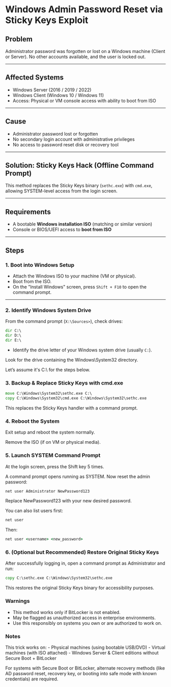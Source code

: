 # Windows Admin Password Reset via Sticky Keys Exploit

## Problem

Administrator password was forgotten or lost on a Windows machine (Client or Server). No other accounts available, and the user is locked out.

---

## Affected Systems

- Windows Server (2016 / 2019 / 2022)
- Windows Client (Windows 10 / Windows 11)
- Access: Physical or VM console access with ability to boot from ISO

---

## Cause

- Administrator password lost or forgotten
- No secondary login account with administrative privileges
- No access to password reset disk or recovery tool

---

## Solution: Sticky Keys Hack (Offline Command Prompt)

This method replaces the Sticky Keys binary (`sethc.exe`) with `cmd.exe`, allowing SYSTEM-level access from the login screen.

---

## Requirements

- A bootable **Windows installation ISO** (matching or similar version)
- Console or BIOS/UEFI access to **boot from ISO**

---

## Steps

### 1. Boot into Windows Setup

- Attach the Windows ISO to your machine (VM or physical).
- Boot from the ISO.
- On the "Install Windows" screen, press `Shift + F10` to open the command prompt.

---

### 2. Identify Windows System Drive

From the command prompt (`X:\Sources>`), check drives:

```cmd
dir C:\
dir D:\
dir E:\
```
- Identify the drive letter of your Windows system drive (usually `C:`).

Look for the drive containing the Windows\System32 directory.

Let’s assume it's C:\ for the steps below.

### 3. Backup & Replace Sticky Keys with cmd.exe

```cmd
move C:\Windows\System32\sethc.exe C:\
copy C:\Windows\System32\cmd.exe C:\Windows\System32\sethc.exe
```

This replaces the Sticky Keys handler with a command prompt.

### 4. Reboot the System

Exit setup and reboot the system normally.

Remove the ISO (if on VM or physical media).

### 5. Launch SYSTEM Command Prompt

At the login screen, press the Shift key 5 times.

A command prompt opens running as SYSTEM. Now reset the admin password:

```cmd
net user Administrator NewPassword123
```

Replace NewPassword123 with your new desired password.

You can also list users first:

```cmd
net user
```

Then:

```cmd
net user <username> <new_password>
```

### 6. (Optional but Recommended) Restore Original Sticky Keys

After successfully logging in, open a command prompt as Administrator and run:

```cmd
copy C:\sethc.exe C:\Windows\System32\sethc.exe
```

This restores the original Sticky Keys binary for accessibility purposes.

### Warnings

- This method works only if BitLocker is not enabled.
- May be flagged as unauthorized access in enterprise environments.
- Use this responsibly on systems you own or are authorized to work on.

### Notes

This trick works on:
    - Physical machines (using bootable USB/DVD)
    - Virtual machines (with ISO attached)
    - Windows Server & Client editions without Secure Boot + BitLocker

For systems with Secure Boot or BitLocker, alternate recovery methods (like AD password reset, recovery key, or booting into safe mode with known credentials) are required.